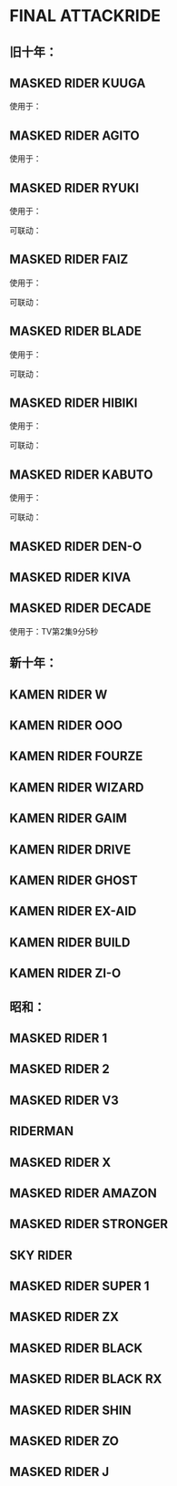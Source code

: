 # FINAL ATTACKRIDE

## 旧十年：

## MASKED RIDER KUUGA

使用于：

## MASKED RIDER AGITO

使用于：

## MASKED RIDER RYUKI

使用于：

可联动：

## MASKED RIDER FAIZ

使用于：

可联动：

## MASKED RIDER BLADE

使用于：

可联动：

## MASKED RIDER HIBIKI

使用于：

可联动：

## MASKED RIDER KABUTO

使用于：

可联动：

## MASKED RIDER DEN-O

## MASKED RIDER KIVA

## MASKED RIDER DECADE

使用于：TV第2集9分5秒

## 新十年：

## KAMEN RIDER W

## KAMEN RIDER OOO

## KAMEN RIDER FOURZE

## KAMEN RIDER WIZARD

## KAMEN RIDER GAIM

## KAMEN RIDER DRIVE

## KAMEN RIDER GHOST

## KAMEN RIDER EX-AID

## KAMEN RIDER BUILD

## KAMEN RIDER ZI-O

## 昭和：

## MASKED RIDER 1

## MASKED RIDER 2

## MASKED RIDER V3

## RIDERMAN

## MASKED RIDER X

## MASKED RIDER AMAZON

## MASKED RIDER STRONGER

## SKY RIDER

## MASKED RIDER SUPER 1

## MASKED RIDER ZX

## MASKED RIDER BLACK

## MASKED RIDER BLACK RX

## MASKED RIDER SHIN

## MASKED RIDER ZO

## MASKED RIDER J
